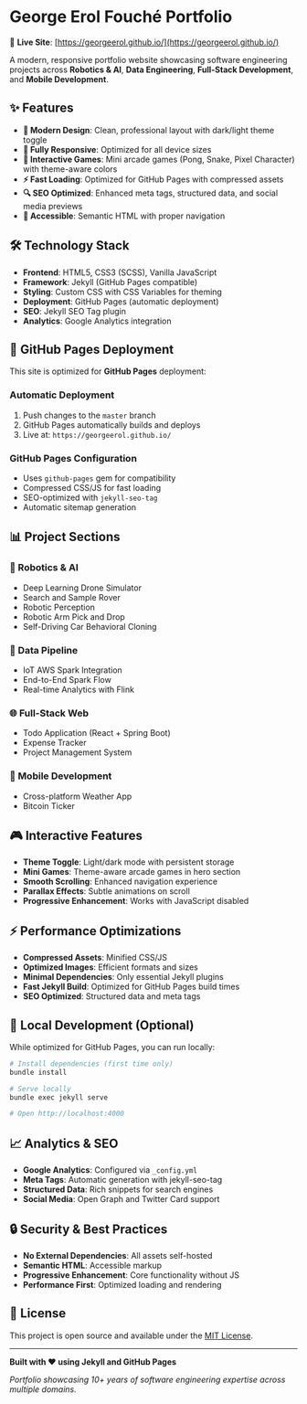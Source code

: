 # George Erol Fouché Portfolio

🚀 **Live Site**: [https://georgeerol.github.io/](https://georgeerol.github.io/)

A modern, responsive portfolio website showcasing software engineering projects across **Robotics & AI**, **Data Engineering**, **Full-Stack Development**, and **Mobile Development**.

## ✨ Features

- **🎨 Modern Design**: Clean, professional layout with dark/light theme toggle
- **📱 Fully Responsive**: Optimized for all device sizes
- **🤖 Interactive Games**: Mini arcade games (Pong, Snake, Pixel Character) with theme-aware colors
- **⚡ Fast Loading**: Optimized for GitHub Pages with compressed assets
- **🔍 SEO Optimized**: Enhanced meta tags, structured data, and social media previews
- **🎯 Accessible**: Semantic HTML with proper navigation

## 🛠️ Technology Stack

- **Frontend**: HTML5, CSS3 (SCSS), Vanilla JavaScript
- **Framework**: Jekyll (GitHub Pages compatible)
- **Styling**: Custom CSS with CSS Variables for theming
- **Deployment**: GitHub Pages (automatic deployment)
- **SEO**: Jekyll SEO Tag plugin
- **Analytics**: Google Analytics integration

## 🚀 GitHub Pages Deployment

This site is optimized for **GitHub Pages** deployment:

### **Automatic Deployment**
1. Push changes to the `master` branch
2. GitHub Pages automatically builds and deploys
3. Live at: `https://georgeerol.github.io/`

### **GitHub Pages Configuration**
- Uses `github-pages` gem for compatibility
- Compressed CSS/JS for fast loading
- SEO-optimized with `jekyll-seo-tag`
- Automatic sitemap generation

## 📊 Project Sections

### **🤖 Robotics & AI**
- Deep Learning Drone Simulator
- Search and Sample Rover
- Robotic Perception
- Robotic Arm Pick and Drop
- Self-Driving Car Behavioral Cloning

### **🚀 Data Pipeline**
- IoT AWS Spark Integration
- End-to-End Spark Flow
- Real-time Analytics with Flink

### **🌐 Full-Stack Web**
- Todo Application (React + Spring Boot)
- Expense Tracker
- Project Management System

### **📱 Mobile Development**
- Cross-platform Weather App
- Bitcoin Ticker

## 🎮 Interactive Features

- **Theme Toggle**: Light/dark mode with persistent storage
- **Mini Games**: Theme-aware arcade games in hero section
- **Smooth Scrolling**: Enhanced navigation experience
- **Parallax Effects**: Subtle animations on scroll
- **Progressive Enhancement**: Works with JavaScript disabled

## ⚡ Performance Optimizations

- **Compressed Assets**: Minified CSS/JS
- **Optimized Images**: Efficient formats and sizes
- **Minimal Dependencies**: Only essential Jekyll plugins
- **Fast Jekyll Build**: Optimized for GitHub Pages build times
- **SEO Optimized**: Structured data and meta tags

## 🔧 Local Development (Optional)

While optimized for GitHub Pages, you can run locally:

```bash
# Install dependencies (first time only)
bundle install

# Serve locally
bundle exec jekyll serve

# Open http://localhost:4000
```

## 📈 Analytics & SEO

- **Google Analytics**: Configured via `_config.yml`
- **Meta Tags**: Automatic generation with jekyll-seo-tag
- **Structured Data**: Rich snippets for search engines
- **Social Media**: Open Graph and Twitter Card support

## 🔒 Security & Best Practices

- **No External Dependencies**: All assets self-hosted
- **Semantic HTML**: Accessible markup
- **Progressive Enhancement**: Core functionality without JS
- **Performance First**: Optimized loading and rendering

## 📝 License

This project is open source and available under the [MIT License](LICENSE).

---

**Built with ❤️ using Jekyll and GitHub Pages**

*Portfolio showcasing 10+ years of software engineering expertise across multiple domains.*

